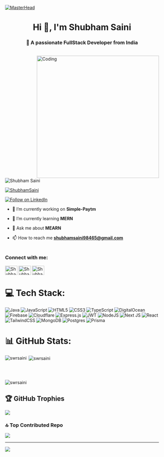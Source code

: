 [![MasterHead](https://firebasestorage.googleapis.com/v0/b/flexi-coding.appspot.com/o/dempgi7-520f8d5f-63d4-4453-8822-dbc149ae27f8.gif?alt=media&token=91c0c7b2-93c3-4029-b011-1a8703c5730d)]()
<h1 align="center">Hi 👋, I'm Shubham Saini</h1>
<h3 align="center">🌱 A passionate FullStack Developer from India</h3> <br/>
<img align="right" alt="Coding" width="400" src="https://cdn.dribbble.com/users/1162077/screenshots/3848914/programmer.gif">

<p align="left"> <img src="https://komarev.com/ghpvc/?username=swrsaini&label=Profile%20views&color=0e75b6&style=flat" alt="Shubham Saini" /> </p>

<p align="left"> <a href="https://twitter.com/swrsaini" target="blank"><img src="https://img.shields.io/twitter/follow/Shubhamsaini?logo=twitter&style=for-the-badge" alt="ShubhamSaini"></a></p>

[![Follow on LinkedIn](https://img.shields.io/badge/Follow%20on%20LinkedIn-0A66C2?style=for-the-badge&logo=linkedin&logoColor=white)](https://www.linkedin.com/comm/mynetwork/discovery-see-all?usecase=PEOPLE_FOLLOWS&followMember=swrsaini)



- 🔭 I’m currently working on **Simple-Paytm**

- 🌱 I’m currently learning **MERN**

- 💬 Ask me about **MEARN** 

- 📫 How to reach me **shubhamsaini98465@gmail.com** <br /> <br/>

<h3 align="left">Connect with me:</h3>
<p align="left">
<a href="https://twitter.com/swrsaini" target="blank"><img align="center" src="https://raw.githubusercontent.com/rahuldkjain/github-profile-readme-generator/master/src/images/icons/Social/twitter.svg" alt="Shubham Saini" height="30" width="40" /></a>
<a href="https://linkedin.com/in/swrsaini" target="blank"><img align="center" src="https://raw.githubusercontent.com/rahuldkjain/github-profile-readme-generator/master/src/images/icons/Social/linked-in-alt.svg" alt="Shubham Saini" height="30" width="40" /></a>
<a href="https://instagram.com/swrsaini" target="blank"><img align="center" src="https://raw.githubusercontent.com/rahuldkjain/github-profile-readme-generator/master/src/images/icons/Social/instagram.svg" alt="Shubham Saini" height="30" width="40" /></a>
<!-- <a href="https://www.youtube.com/c/swrsaini" target="blank"><img align="center" src="https://raw.githubusercontent.com/rahuldkjain/github-profile-readme-generator/master/src/images/icons/Social/youtube.svg" alt="SHubham Saini" height="30" width="40" /></a> -->
</p>

# 💻 Tech Stack:
![Java](https://img.shields.io/badge/java-%23ED8B00.svg?style=for-the-badge&logo=openjdk&logoColor=white) ![JavaScript](https://img.shields.io/badge/javascript-%23323330.svg?style=for-the-badge&logo=javascript&logoColor=%23F7DF1E) ![HTML5](https://img.shields.io/badge/html5-%23E34F26.svg?style=for-the-badge&logo=html5&logoColor=white) ![CSS3](https://img.shields.io/badge/css3-%231572B6.svg?style=for-the-badge&logo=css3&logoColor=white) ![TypeScript](https://img.shields.io/badge/typescript-%23007ACC.svg?style=for-the-badge&logo=typescript&logoColor=white) ![DigitalOcean](https://img.shields.io/badge/DigitalOcean-%230167ff.svg?style=for-the-badge&logo=digitalOcean&logoColor=white) ![Firebase](https://img.shields.io/badge/firebase-%23039BE5.svg?style=for-the-badge&logo=firebase) ![Cloudflare](https://img.shields.io/badge/Cloudflare-F38020?style=for-the-badge&logo=Cloudflare&logoColor=white) ![Express.js](https://img.shields.io/badge/express.js-%23404d59.svg?style=for-the-badge&logo=express&logoColor=%2361DAFB) ![JWT](https://img.shields.io/badge/JWT-black?style=for-the-badge&logo=JSON%20web%20tokens) ![NodeJS](https://img.shields.io/badge/node.js-6DA55F?style=for-the-badge&logo=node.js&logoColor=white) ![Next JS](https://img.shields.io/badge/Next-black?style=for-the-badge&logo=next.js&logoColor=white) ![React](https://img.shields.io/badge/react-%2320232a.svg?style=for-the-badge&logo=react&logoColor=%2361DAFB) ![TailwindCSS](https://img.shields.io/badge/tailwindcss-%2338B2AC.svg?style=for-the-badge&logo=tailwind-css&logoColor=white) ![MongoDB](https://img.shields.io/badge/MongoDB-%234ea94b.svg?style=for-the-badge&logo=mongodb&logoColor=white) ![Postgres](https://img.shields.io/badge/postgres-%23316192.svg?style=for-the-badge&logo=postgresql&logoColor=white) ![Prisma](https://img.shields.io/badge/Prisma-3982CE?style=for-the-badge&logo=Prisma&logoColor=white)
# 📊 GitHub Stats:


<p><img align="left" src="https://github-readme-stats.vercel.app/api?username=swrsaini&theme=dark&hide_border=false&include_all_commits=false&count_private=false" alt="swrsaini" /></p>

<p>&nbsp;<img align="center" src="https://github-readme-stats.vercel.app/api/top-langs/?username=swrsaini&theme=dark&hide_border=false&include_all_commits=false&count_private=false&layout=compact" alt="swrsaini" /></p> <br/> <br/>

<p><img align="center" src="https://github-readme-streak-stats.herokuapp.com/?user=swrsaini&theme=dark&hide_border=false" alt="swrsaini" /></p>


## 🏆 GitHub Trophies
![](https://github-profile-trophy.vercel.app/?username=swrsaini&theme=radical&no-frame=false&no-bg=true&margin-w=4)

### 🔝 Top Contributed Repo
![](https://github-contributor-stats.vercel.app/api?username=swrsaini&limit=5&theme=dark&combine_all_yearly_contributions=true)

---
[![](https://visitcount.itsvg.in/api?id=swrsaini&icon=0&color=0)](https://visitcount.itsvg.in)

<!-- Proudly created with GPRM ( https://gprm.itsvg.in ) -->

<!---
swrsaini/swrsaini is a ✨ special ✨ repository because its `README.md` (this file) appears on your GitHub profile.
You can click the Preview link to take a look at your changes.
--->
